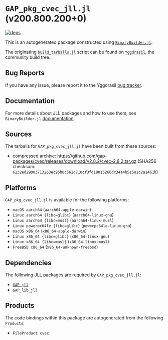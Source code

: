 # `GAP_pkg_cvec_jll.jl` (v200.800.200+0)

[![deps](https://juliahub.com/docs/GAP_pkg_cvec_jll/deps.svg)](https://juliahub.com/ui/Packages/General/GAP_pkg_cvec_jll/)

This is an autogenerated package constructed using [`BinaryBuilder.jl`](https://github.com/JuliaPackaging/BinaryBuilder.jl).

The originating [`build_tarballs.jl`](https://github.com/JuliaPackaging/Yggdrasil/blob/3520e231419d3278cb93475025d529add9e6543b/G/GAP_pkg/GAP_pkg_cvec/build_tarballs.jl) script can be found on [`Yggdrasil`](https://github.com/JuliaPackaging/Yggdrasil/), the community build tree.

## Bug Reports

If you have any issue, please report it to the Yggdrasil [bug tracker](https://github.com/JuliaPackaging/Yggdrasil/issues).

## Documentation

For more details about JLL packages and how to use them, see `BinaryBuilder.jl` [documentation](https://docs.binarybuilder.org/stable/jll/).

## Sources

The tarballs for `GAP_pkg_cvec_jll.jl` have been built from these sources:

* compressed archive: https://github.com/gap-packages/cvec/releases/download/v2.8.2/cvec-2.8.2.tar.gz (SHA256 checksum: `6232ed29003713263ec95b0c562d710cf3fd18015266dc34a4b51581c2a1461b`)

## Platforms

`GAP_pkg_cvec_jll.jl` is available for the following platforms:

* `macOS aarch64` (`aarch64-apple-darwin`)
* `Linux aarch64 {libc=glibc}` (`aarch64-linux-gnu`)
* `Linux aarch64 {libc=musl}` (`aarch64-linux-musl`)
* `Linux powerpc64le {libc=glibc}` (`powerpc64le-linux-gnu`)
* `macOS x86_64` (`x86_64-apple-darwin`)
* `Linux x86_64 {libc=glibc}` (`x86_64-linux-gnu`)
* `Linux x86_64 {libc=musl}` (`x86_64-linux-musl`)
* `FreeBSD x86_64` (`x86_64-unknown-freebsd`)

## Dependencies

The following JLL packages are required by `GAP_pkg_cvec_jll.jl`:

* [`GAP_jll`](https://github.com/JuliaBinaryWrappers/GAP_jll.jl)
* [`GAP_lib_jll`](https://github.com/JuliaBinaryWrappers/GAP_lib_jll.jl)

## Products

The code bindings within this package are autogenerated from the following `Products`:

* `FileProduct`: `cvec`
